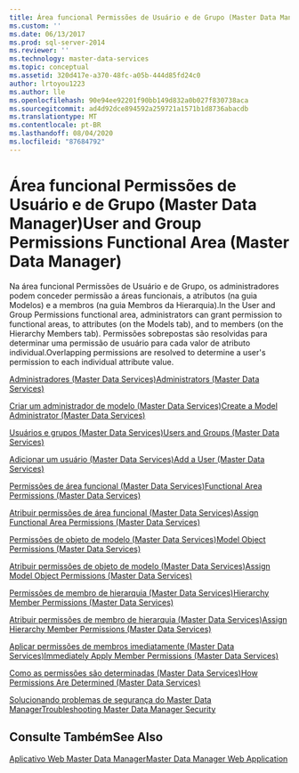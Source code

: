 ```yaml
---
title: Área funcional Permissões de Usuário e de Grupo (Master Data Manager) | Microsoft Docs
ms.custom: ''
ms.date: 06/13/2017
ms.prod: sql-server-2014
ms.reviewer: ''
ms.technology: master-data-services
ms.topic: conceptual
ms.assetid: 320d417e-a370-48fc-a05b-444d85fd24c0
author: lrtoyou1223
ms.author: lle
ms.openlocfilehash: 90e94ee92201f90bb149d832a0b027f830738aca
ms.sourcegitcommit: ad4d92dce894592a259721a1571b1d8736abacdb
ms.translationtype: MT
ms.contentlocale: pt-BR
ms.lasthandoff: 08/04/2020
ms.locfileid: "87684792"
---
```

# <a name="user-and-group-permissions-functional-area-master-data-manager"></a><span data-ttu-id="75f3f-102">Área funcional Permissões de Usuário e de Grupo (Master Data Manager)</span><span class="sxs-lookup"><span data-stu-id="75f3f-102">User and Group Permissions Functional Area (Master Data Manager)</span></span>
  <span data-ttu-id="75f3f-103">Na área funcional Permissões de Usuário e de Grupo, os administradores podem conceder permissão a áreas funcionais, a atributos (na guia Modelos) e a membros (na guia Membros da Hierarquia).</span><span class="sxs-lookup"><span data-stu-id="75f3f-103">In the User and Group Permissions functional area, administrators can grant permission to functional areas, to attributes (on the Models tab), and to members (on the Hierarchy Members tab).</span></span> <span data-ttu-id="75f3f-104">Permissões sobrepostas são resolvidas para determinar uma permissão de usuário para cada valor de atributo individual.</span><span class="sxs-lookup"><span data-stu-id="75f3f-104">Overlapping permissions are resolved to determine a user's permission to each individual attribute value.</span></span>  
  
 [<span data-ttu-id="75f3f-105">Administradores &#40;Master Data Services&#41;</span><span class="sxs-lookup"><span data-stu-id="75f3f-105">Administrators &#40;Master Data Services&#41;</span></span>](administrators-master-data-services.md)  
  
 [<span data-ttu-id="75f3f-106">Criar um administrador de modelo &#40;Master Data Services&#41;</span><span class="sxs-lookup"><span data-stu-id="75f3f-106">Create a Model Administrator &#40;Master Data Services&#41;</span></span>](../../2014/master-data-services/create-a-model-administrator-master-data-services.md)  
  
 [<span data-ttu-id="75f3f-107">Usuários e grupos &#40;Master Data Services&#41;</span><span class="sxs-lookup"><span data-stu-id="75f3f-107">Users and Groups &#40;Master Data Services&#41;</span></span>](../../2014/master-data-services/users-and-groups-master-data-services.md)  
  
 [<span data-ttu-id="75f3f-108">Adicionar um usuário &#40;Master Data Services&#41;</span><span class="sxs-lookup"><span data-stu-id="75f3f-108">Add a User &#40;Master Data Services&#41;</span></span>](../../2014/master-data-services/add-a-user-master-data-services.md)  
  
 [<span data-ttu-id="75f3f-109">Permissões de área funcional &#40;Master Data Services&#41;</span><span class="sxs-lookup"><span data-stu-id="75f3f-109">Functional Area Permissions &#40;Master Data Services&#41;</span></span>](../../2014/master-data-services/functional-area-permissions-master-data-services.md)  
  
 [<span data-ttu-id="75f3f-110">Atribuir permissões de área funcional &#40;Master Data Services&#41;</span><span class="sxs-lookup"><span data-stu-id="75f3f-110">Assign Functional Area Permissions &#40;Master Data Services&#41;</span></span>](../../2014/master-data-services/assign-functional-area-permissions-master-data-services.md)  
  
 [<span data-ttu-id="75f3f-111">Permissões de objeto de modelo &#40;Master Data Services&#41;</span><span class="sxs-lookup"><span data-stu-id="75f3f-111">Model Object Permissions &#40;Master Data Services&#41;</span></span>](../../2014/master-data-services/model-object-permissions-master-data-services.md)  
  
 [<span data-ttu-id="75f3f-112">Atribuir permissões de objeto de modelo &#40;Master Data Services&#41;</span><span class="sxs-lookup"><span data-stu-id="75f3f-112">Assign Model Object Permissions &#40;Master Data Services&#41;</span></span>](../../2014/master-data-services/assign-model-object-permissions-master-data-services.md)  
  
 [<span data-ttu-id="75f3f-113">Permissões de membro de hierarquia &#40;Master Data Services&#41;</span><span class="sxs-lookup"><span data-stu-id="75f3f-113">Hierarchy Member Permissions &#40;Master Data Services&#41;</span></span>](../../2014/master-data-services/hierarchy-member-permissions-master-data-services.md)  
  
 [<span data-ttu-id="75f3f-114">Atribuir permissões de membro de hierarquia &#40;Master Data Services&#41;</span><span class="sxs-lookup"><span data-stu-id="75f3f-114">Assign Hierarchy Member Permissions &#40;Master Data Services&#41;</span></span>](../../2014/master-data-services/assign-hierarchy-member-permissions-master-data-services.md)  
  
 [<span data-ttu-id="75f3f-115">Aplicar permissões de membros imediatamente &#40;Master Data Services&#41;</span><span class="sxs-lookup"><span data-stu-id="75f3f-115">Immediately Apply Member Permissions &#40;Master Data Services&#41;</span></span>](../../2014/master-data-services/immediately-apply-member-permissions-master-data-services.md)  
  
 [<span data-ttu-id="75f3f-116">Como as permissões são determinadas &#40;Master Data Services&#41;</span><span class="sxs-lookup"><span data-stu-id="75f3f-116">How Permissions Are Determined &#40;Master Data Services&#41;</span></span>](../../2014/master-data-services/how-permissions-are-determined-master-data-services.md)  
  
 [<span data-ttu-id="75f3f-117">Solucionando problemas de segurança do Master Data Manager</span><span class="sxs-lookup"><span data-stu-id="75f3f-117">Troubleshooting Master Data Manager Security</span></span>](https://social.technet.microsoft.com/wiki/contents/articles/troubleshooting-master-data-manager-security-master-data-services.aspx)  
  
## <a name="see-also"></a><span data-ttu-id="75f3f-118">Consulte Também</span><span class="sxs-lookup"><span data-stu-id="75f3f-118">See Also</span></span>  
 [<span data-ttu-id="75f3f-119">Aplicativo Web Master Data Manager</span><span class="sxs-lookup"><span data-stu-id="75f3f-119">Master Data Manager Web Application</span></span>](../../2014/master-data-services/master-data-manager-web-application.md)  
  
  
